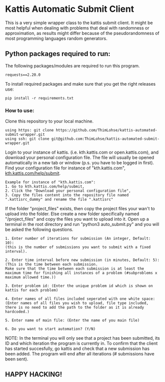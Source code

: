 # Kattis Automatic Submit Client
This is a very simple wrapper class to the kattis submit client. It might be most helpful when dealing with problems that deal with randomness or approximation, as results might differ because of the pseudorandomness of most programming languages random generators.
## Python packages required to run:
The following packages/modules are required to run this program.
```
requests==2.20.0
```  
To install required packages and make sure that you get the right releases use:
```
pip install -r requirements.txt
```
### How to use:
Clone this repository to your local machine.
```
using https: git clone https://github.com/ThimLohse/kattis-automated-submit-wrapper.git
using ssh: git clone git@github.com:ThimLohse/kattis-automated-submit-wrapper.git
```
Login to your instance of kattis. (i.e. kth.kattis.com or open.kattis.com), and download your personal configuration file.
The file will usually be opened automatically in a new tab or window (p.s. you have to be logged in first).
Find your configuration file for instance of "kth.kattis.com", [kth.kattis.com/help/submit](https://kth.kattis.com/help/submit).
```
Example for instance of "kth.kattis.com":
1. Go to kth.kattis.com/help/submit,
2. Click the "Download your personal configuration file",
3. Copy the files content into the repository file named ".kattisrc_dummy" and rename the file ".kattisrc"
```
If the folder "project_files" exists, then copy the project files your wan't to upload into the folder.
Else create a new folder specifically named "/project_files" and copy the files you want to upload into it.
Open up a terminal in the root directory and run "python3 auto_submit.py" and you will be asked the following questions.
```
1. Enter number of iterations for submission (An integer, Default: 10):
(this is the number of submissions you want to submit with a fixed interval).

2. Enter time interval before new submission (in minutes, Default: 5):
(This is the time between each submission.
Make sure that the time between each submission is at least the maximum time for finishing all instances of a problem (#subproblems x maximum allowed time.))

3. Enter problem id: (Enter the unique problem id which is shown on kattis for each problem)

4. Enter names of all files included seperated with one white space:
(Enter names of all files you wish to upload, file type included,
there is no need to add the path to the folder as it is already hardcoded.)

5. Enter name of main file: (Enter the name of you main file)

6. Do you want to start automation? (Y/N)
```
NOTE: In the terminal you will only see that a project has been submitted, its ID and which iteration the program is currently in. To confirm that the client has started succesfully, go kattis and check that a new submission has been added.
The program will end after all iterations (# submissions have been sent).

## HAPPY HACKING!
